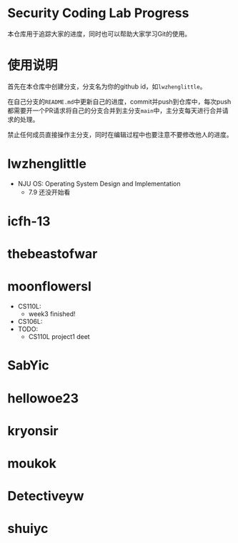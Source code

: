 # Security Coding Lab Progress
本仓库用于追踪大家的进度，同时也可以帮助大家学习Git的使用。

# 使用说明

首先在本仓库中创建分支，分支名为你的github id，如```lwzhenglittle```。

在自己分支的```README.md```中更新自己的进度，commit并push到仓库中，每次push都需要开一个PR请求将自己的分支合并到主分支```main```中，主分支每天进行合并请求的处理。

禁止任何成员直接操作主分支，同时在编辑过程中也要注意不要修改他人的进度。

# lwzhenglittle

- NJU OS: Operating System Design and Implementation
  - 7.9 还没开始看

# icfh-13

# thebeastofwar

# moonflowersl
- CS110L:
  - week3 finished!
- CS106L:
- TODO:
  - CS110L project1 deet

# SabYic

# hellowoe23

# kryonsir

# moukok

# Detectiveyw

# shuiyc
